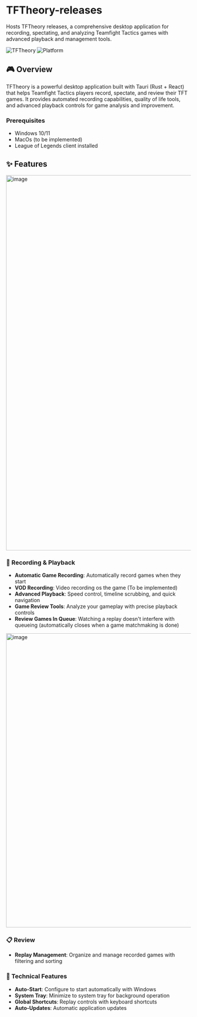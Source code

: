 # TFTheory-releases

Hosts TFTheory releases, a comprehensive desktop application for recording, spectating, and analyzing Teamfight Tactics games with advanced playback and management tools.

![TFTheory](https://img.shields.io/badge/Version-0.1.5-blue.svg)
![Platform](https://img.shields.io/badge/Platform-Windows-lightgrey.svg)

## 🎮 Overview

TFTheory is a powerful desktop application built with Tauri (Rust + React) that helps Teamfight Tactics players record, spectate, and review their TFT games. It provides automated recording capabilities, quality of life tools, and advanced playback controls for game analysis and improvement.

### Prerequisites
- Windows 10/11
- MacOs (to be implemented)
- League of Legends client installed

## ✨ Features

<img width="2560" height="1023" alt="image" src="https://github.com/user-attachments/assets/7127b564-29c9-4af5-8f9e-cfeffc6af90d" />

### 🎥 Recording & Playback
- **Automatic Game Recording**: Automatically record games when they start
- **VOD Recording**: Video recording os the game (To be implemented)
- **Advanced Playback**: Speed control, timeline scrubbing, and quick navigation
- **Game Review Tools**: Analyze your gameplay with precise playback controls
- **Review Games In Queue**: Watching a replay doesn't interfere with queueing (automatically closes when a game matchmaking is done)

<img width="1502" height="802" alt="image" src="https://github.com/user-attachments/assets/d4ad829b-0413-4841-b90e-cf998dd32816" />

### 📋 Review
- **Replay Management**: Organize and manage recorded games with filtering and sorting

### 🔧 Technical Features
- **Auto-Start**: Configure to start automatically with Windows
- **System Tray**: Minimize to system tray for background operation
- **Global Shortcuts**: Replay controls with keyboard shortcuts
- **Auto-Updates**: Automatic application updates

